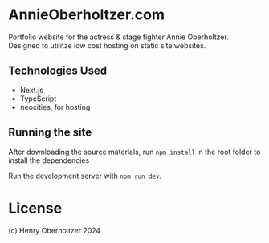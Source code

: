 # AnnieOberholtzer.com

Portfolio website for the actress & stage fighter Annie Oberholtzer. Designed to utilitze low cost hosting on static site websites.

## Technologies Used

- Next.js
- TypeScript
- neocities, for hosting

## Running the site

After downloading the source materials, run `npm install` in the root folder to install the dependencies

Run the development server with `npm run dev`.

# License

(c) Henry Oberholtzer 2024
